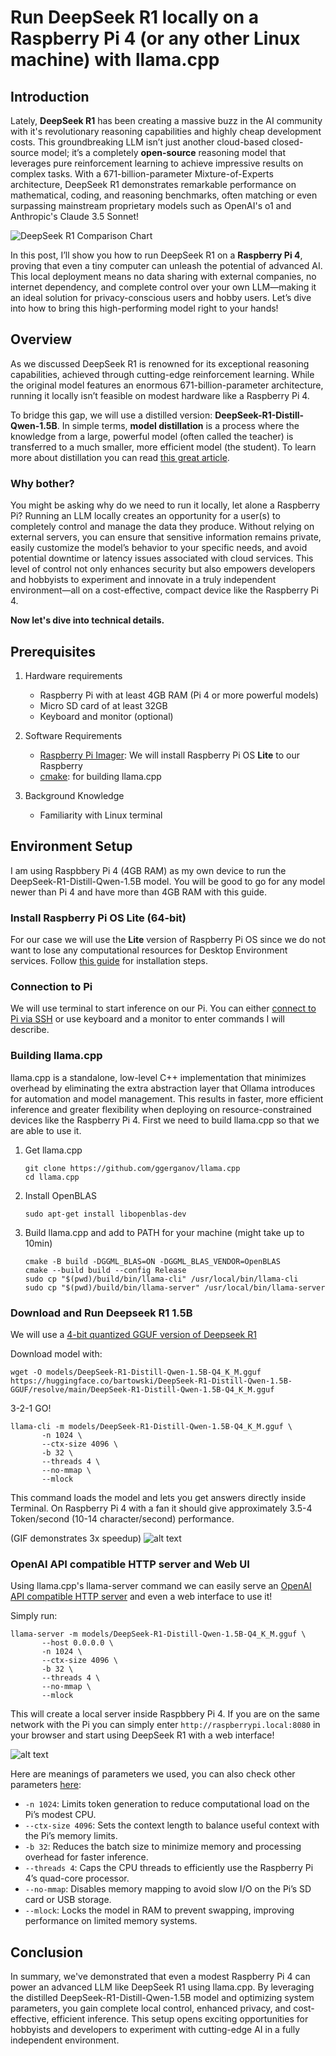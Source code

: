 # Run DeepSeek R1 locally on a Raspberry Pi 4 (or any other Linux machine) with llama.cpp

## Introduction

Lately, **DeepSeek R1** has been creating a massive buzz in the AI community with it's revolutionary reasoning capabilities and highly cheap development costs. This groundbreaking LLM isn’t just another cloud-based closed-source model; it’s a completely **open-source** reasoning model that leverages pure reinforcement learning to achieve impressive results on complex tasks. With a 671-billion-parameter Mixture-of-Experts architecture, DeepSeek R1 demonstrates remarkable performance on mathematical, coding, and reasoning benchmarks, often matching or even surpassing mainstream proprietary models such as OpenAI's o1 and Anthropic's Claude 3.5 Sonnet!

![DeepSeek R1 Comparison Chart](https://miro.medium.com/v2/resize:fit:1400/format:webp/1*SoZBs84IqLxWgxek44_jHQ.png)

In this post, I’ll show you how to run DeepSeek R1 on a **Raspberry Pi 4**, proving that even a tiny computer can unleash the potential of advanced AI. This local deployment means no data sharing with external companies, no internet dependency, and complete control over your own LLM—making it an ideal solution for privacy-conscious users and hobby users. Let’s dive into how to bring this high-performing model right to your hands!

## Overview

As we discussed DeepSeek R1 is renowned for its exceptional reasoning capabilities, achieved through cutting-edge reinforcement learning. While the original model features an enormous 671-billion-parameter architecture, running it locally isn’t feasible on modest hardware like a Raspberry Pi 4.

To bridge this gap, we will use a distilled version: **DeepSeek-R1-Distill-Qwen-1.5B**. In simple terms, **model distillation** is a process where the knowledge from a large, powerful model (often called the teacher) is transferred to a much smaller, more efficient model (the student). To learn more about distillation you can read [this great article](https://labelbox.com/guides/model-distillation/).

### Why bother?

You might be asking why do we need to run it locally, let alone a Raspberry Pi? Running an LLM locally creates an opportunity for a user(s) to completely control and manage the data they produce. Without relying on external servers, you can ensure that sensitive information remains private, easily customize the model’s behavior to your specific needs, and avoid potential downtime or latency issues associated with cloud services. This level of control not only enhances security but also empowers developers and hobbyists to experiment and innovate in a truly independent environment—all on a cost-effective, compact device like the Raspberry Pi 4.

**Now let's dive into technical details.**

## Prerequisites

1. Hardware requirements

   - Raspberry Pi with at least 4GB RAM (Pi 4 or more powerful models)
   - Micro SD card of at least 32GB
   - Keyboard and monitor (optional)

2. Software Requirements

   - [Raspberry Pi Imager](https://www.raspberrypi.com/software/): We will install Raspberry Pi OS **Lite** to our Raspberry
   - [cmake](https://cgold.readthedocs.io/en/latest/first-step/installation.html): for building llama.cpp

3. Background Knowledge
   - Familiarity with Linux terminal

## Environment Setup

I am using Raspbbery Pi 4 (4GB RAM) as my own device to run the DeepSeek-R1-Distill-Qwen-1.5B model. You will be good to go for any model newer than Pi 4 and have more than 4GB RAM with this guide.

### Install Raspberry Pi OS **Lite** (64-bit)

For our case we will use the **Lite** version of Raspberry Pi OS since we do not want to lose any computational resources for Desktop Environment services. Follow [this guide](https://www.raspberrypi.com/documentation/computers/getting-started.html#raspberry-pi-imager) for installation steps.

### Connection to Pi

We will use terminal to start inference on our Pi. You can either [connect to Pi via SSH](https://www.raspberrypi.com/documentation/computers/remote-access.html#ssh) or use keyboard and a monitor to enter commands I will describe.

### Building llama.cpp

llama.cpp is a standalone, low-level C++ implementation that minimizes overhead by eliminating the extra abstraction layer that Ollama introduces for automation and model management. This results in faster, more efficient inference and greater flexibility when deploying on resource-constrained devices like the Raspberry Pi 4. First we need to build llama.cpp so that we are able to use it.

1. Get llama.cpp

   ```shell
   git clone https://github.com/ggerganov/llama.cpp
   cd llama.cpp
   ```

2. Install OpenBLAS

   ```shell
   sudo apt-get install libopenblas-dev
   ```

3. Build llama.cpp and add to PATH for your machine (might take up to 10min)

   ```shell
   cmake -B build -DGGML_BLAS=ON -DGGML_BLAS_VENDOR=OpenBLAS
   cmake --build build --config Release
   sudo cp "$(pwd)/build/bin/llama-cli" /usr/local/bin/llama-cli
   sudo cp "$(pwd)/build/bin/llama-server" /usr/local/bin/llama-server
   ```

### Download and Run Deepseek R1 1.5B

We will use a [4-bit quantized GGUF version of Deepseek R1](https://huggingface.co/bartowski/DeepSeek-R1-Distill-Qwen-1.5B-GGUF/blob/main/DeepSeek-R1-Distill-Qwen-1.5B-Q4_K_M.gguf)

Download model with:

```shell
wget -O models/DeepSeek-R1-Distill-Qwen-1.5B-Q4_K_M.gguf https://huggingface.co/bartowski/DeepSeek-R1-Distill-Qwen-1.5B-GGUF/resolve/main/DeepSeek-R1-Distill-Qwen-1.5B-Q4_K_M.gguf
```

3-2-1 GO!

```shell
llama-cli -m models/DeepSeek-R1-Distill-Qwen-1.5B-Q4_K_M.gguf \
       -n 1024 \
       --ctx-size 4096 \
       -b 32 \
       --threads 4 \
       --no-mmap \
       --mlock
```

This command loads the model and lets you get answers directly inside Terminal. On Raspberry Pi 4 with a fan it should give approximately 3.5-4 Token/second (10-14 character/second) performance.

(GIF demonstrates 3x speedup)
![alt text](llama-cli2.gif)

### OpenAI API compatible HTTP server and Web UI

Using llama.cpp's llama-server command we can easily serve an [OpenAI API compatible HTTP server](https://github.com/ggerganov/llama.cpp?tab=readme-ov-file#llama-server) and even a web interface to use it!

Simply run:

```shell
llama-server -m models/DeepSeek-R1-Distill-Qwen-1.5B-Q4_K_M.gguf \
       --host 0.0.0.0 \
       -n 1024 \
       --ctx-size 4096 \
       -b 32 \
       --threads 4 \
       --no-mmap \
       --mlock
```

This will create a local server inside Raspbbery Pi 4. If you are on the same network with the Pi you can simply enter `http://raspberrypi.local:8080` in your browser and start using DeepSeek R1 with a web interface!

![alt text](image-4.png)

Here are meanings of parameters we used, you can also check other parameters [here](https://github.com/ggerganov/llama.cpp/tree/master/examples/server):

- `-n 1024`: Limits token generation to reduce computational load on the Pi’s modest CPU.
- `--ctx-size 4096`: Sets the context length to balance useful context with the Pi’s memory limits.
- `-b 32`: Reduces the batch size to minimize memory and processing overhead for faster inference.
- `--threads 4`: Caps the CPU threads to efficiently use the Raspberry Pi 4’s quad-core processor.
- `--no-mmap`: Disables memory mapping to avoid slow I/O on the Pi’s SD card or USB storage.
- `--mlock`: Locks the model in RAM to prevent swapping, improving performance on limited memory systems.

## Conclusion

In summary, we've demonstrated that even a modest Raspberry Pi 4 can power an advanced LLM like DeepSeek R1 using llama.cpp. By leveraging the distilled DeepSeek-R1-Distill-Qwen-1.5B model and optimizing system parameters, you gain complete local control, enhanced privacy, and cost-effective, efficient inference. This setup opens exciting opportunities for hobbyists and developers to experiment with cutting-edge AI in a fully independent environment.

<!--
   Here are the steps to install Raspberry Pi OS **Lite**:

   1. Connect your SD Card to your computer
   2. Select the Raspberry Pi Device of your own (mine is Pi 4)
   3. Choose OS -> Raspberry Pi OS (Other) -> Rapberry Pi OS Lite (64-bit)
   4. Select your SD Card
   ![alt text](image-1.png)

---

If you will connect with SSH follow 5-6-7-8:

5.  After you click `Next` you will be prompted with this screen select `Edit Settings`
    ![alt text](image-2.png)
6.  Set your hostname to your liking, this will be used later for connecting via ssh
7.  If you will connect your Pi to internet via Wi-Fi enter connection details
8.  Click `Services` and select `Enable SSH` with `Use Password Authentication`

---

9.  Save the configurations

Pi OS imager will start installing the OS to your SD Card.
-->
